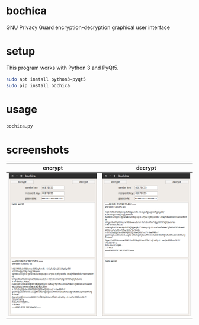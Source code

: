 # bochica

GNU Privacy Guard encryption-decryption graphical user interface

# setup

This program works with Python 3 and PyQt5.

```Bash
sudo apt install python3-pyqt5
sudo pip install bochica
```

# usage

```Bash
bochica.py
```

# screenshots

|**encrypt**                                                                         |**decrypt**                                                                         |
|------------------------------------------------------------------------------------|------------------------------------------------------------------------------------|
|![](https://raw.githubusercontent.com/wdbm/bochica/master/media/bochica_encrypt.png)|![](https://raw.githubusercontent.com/wdbm/bochica/master/media/bochica_decrypt.png)|
